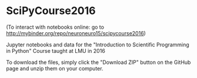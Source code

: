 # SciPyCourse2016
(To interact with notebooks online: go to http://mybinder.org/repo/neuroneuro15/scipycourse2016)

Jupyter notebooks and data for the "Introduction to Scientific Programming in Python" Course taught at LMU in 2016

To download the files, simply click the "Download ZIP" button on the GitHub page and unzip them on your computer.

